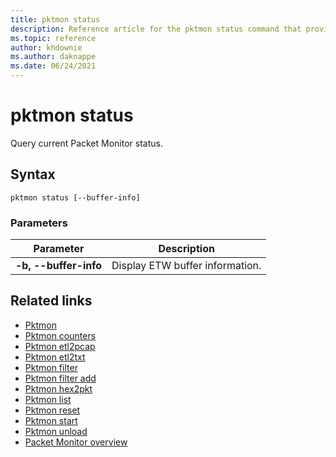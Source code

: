 ```yaml
---
title: pktmon status
description: Reference article for the pktmon status command that provides a listing of parameters and what they do.
ms.topic: reference
author: khdownie
ms.author: daknappe
ms.date: 06/24/2021
---
```


# pktmon status



Query current Packet Monitor status.

## Syntax

```
pktmon status [--buffer-info]
```

### Parameters

| **Parameter** | **Description** |
| ------------- | --------------- |
| **-b, --buffer-info** | Display ETW buffer information. |

## Related links

- [Pktmon](pktmon.md)
- [Pktmon counters](pktmon-counters.md)
- [Pktmon etl2pcap](pktmon-etl2pcap.md)
- [Pktmon etl2txt](pktmon-etl2txt.md)
- [Pktmon filter](pktmon-filter.md)
- [Pktmon filter add](pktmon-filter-add.md)
- [Pktmon hex2pkt](pktmon-hex2pkt.md)
- [Pktmon list](pktmon-list.md)
- [Pktmon reset](pktmon-reset.md)
- [Pktmon start](pktmon-start.md)
- [Pktmon unload](pktmon-unload.md)
- [Packet Monitor overview](/windows-server/networking/technologies/pktmon/pktmon)
